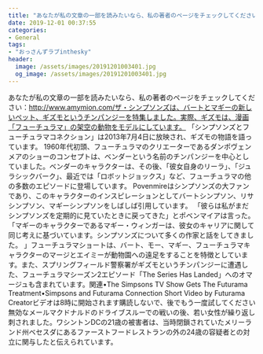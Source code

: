 ```yaml
---
title: "あなたが私の文章の一部を読みたいなら、私の著者のページをチェックしてください：http://www.amymion.com/ザ・シンプソンズは、バートとマギーの新しいペット、ギズモというチンパンジーを特集しました。"
date: 2019-12-01 00:37:55
categories:
- General
tags:
- "おっさんずラブinthesky"
header:
  image: /assets/images/20191201003401.jpg
  og_image: /assets/images/20191201003401.jpg
---
```


あなたが私の文章の一部を読みたいなら、私の著者のページをチェックしてください：http://www.amymion.com/ザ・シンプソンズは、バートとマギーの新しいペット、ギズモというチンパンジーを特集しました。実際、ギズモは、漫画「フューチュラマ」の架空の動物をモデルにしています。 「シンプソンズとフューチュラマコネクション」は2013年7月4日に放映され、ギズモの物語を語っています。 1960年代初頭、フューチュラマのクリエーターであるダンポヴェンメアのショーのコンセプトは、ベンダーという名前のチンパンジーを中心としていました。ベンダーのキャラクターは、その後、「彼女自身のリーラ」、「ジュラシックバーク」、最近では「ロボットジョックス」など、フューチュラマの他の多数のエピソードに登場しています。 Povenmireはシンプソンズの大ファンであり、このキャラクターのインスピレーションとしてバートシンプソン、リサシンプソン、マギーシンプソンをしばしば引用しています。 「彼らは私がまだシンプソンズを定期的に見ていたときに戻ってきた」とポベンマイアは言った。 「マギーのキャラクターであるマギー・ウィンガーは、彼女のキャリアに関して同じ考えに基づいています。シンプソンズについて多くの作家と話をしてきました。 」フューチュラマショートは、バート、モー、マギー、フューチュラマキャラクターのマージとエイミーが動物園への遠足をすることを特徴としています。また、スプリングフィールド警察署がギズモというチンパンジーに遭遇した、フューチュラマシーズン2エピソード「The Series Has Landed」へのオマージュも含まれています。関連•The Simpsons TV Show Gets The Futurama Treatment•Simpsons and Futurama Connection Short Video by Futurama Creatorビデオは8時に開始されます購読しないで、後でもう一度試してください無効なメールマクドナルドのドライブスルーでの戦いの後、若い女性が繰り返し刺されました。ワシントンDCの21歳の被害者は、当時閉鎖されていたメリーランド州ベセスダにあるファーストフードレストランの外の24歳の容疑者との対立に関与したと伝えられています。
